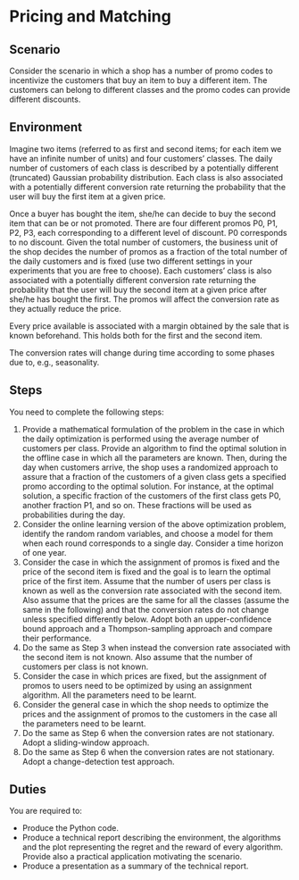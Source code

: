 # Pricing and Matching
 
## Scenario
Consider the scenario in which a shop has a number of promo codes to incentivize the customers that buy an item to buy a different item. The customers can belong to different classes and the promo codes can provide different discounts.

## Environment
Imagine two items (referred to as first and second items; for each item we have an infinite number of units) and four customers’ classes. The daily number of customers of each class is described by a potentially different (truncated) Gaussian probability distribution. Each class is also associated with a potentially different conversion rate returning the probability that the user will buy the first item at a given price.

Once a buyer has bought the item, she/he can decide to buy the second item that can be or not promoted. There are four different promos P0, P1, P2, P3, each corresponding to a different level of discount. P0 corresponds to no discount. Given the total number of customers, the business unit of the shop decides the number of promos as a fraction of the total number of the daily customers and is fixed (use two different settings in your experiments that you are free to choose). Each customers’ class is also associated with a potentially different conversion rate returning the probability that the user will buy the second item at a given price after she/he has bought the first. The promos will affect the conversion rate as they actually reduce the price. 

Every price available is associated with a margin obtained by the sale that is known beforehand. This holds both for the first and the second item. 

The conversion rates will change during time according to some phases due to, e.g., seasonality.

## Steps
You need to complete the following steps:
1. Provide a mathematical formulation of the problem in the case in which the daily optimization is performed using the average number of customers per class. Provide an algorithm to find the optimal solution in the offline case in which all the parameters are known. Then, during the day when customers arrive, the shop uses a randomized approach to assure that a fraction of the customers of a given class gets a specified promo according to the optimal solution. For instance, at the optimal solution, a specific fraction of the customers of the first class gets P0, another fraction P1, and so on. These fractions will be used as probabilities during the day.
2. Consider the online learning version of the above optimization problem, identify the random random variables, and choose a model for them when each round corresponds to a single day. Consider a time horizon of one year.
3. Consider the case in which the assignment of promos is fixed and the price of the second item is fixed and the goal is to learn the optimal price of the first item. Assume that the number of users per class is known as well as the conversion rate associated with the second item. Also assume that the prices are the same for all the classes (assume the same in the following) and that the conversion rates do not change unless specified differently below. Adopt both an upper-confidence bound approach and a Thompson-sampling approach and compare their performance.
4. Do the same as Step 3 when instead the conversion rate associated with the second item is not known. Also assume that the number of customers per class is not known.
5. Consider the case in which prices are fixed, but the assignment of promos to users need to be optimized by using an assignment algorithm. All the parameters need to be learnt. 
6. Consider the general case in which the shop needs to optimize the prices and the assignment of promos to the customers in the case all the parameters need to be learnt.
7. Do the same as Step 6 when the conversion rates are not stationary. Adopt a sliding-window approach.
8. Do the same as Step 6 when the conversion rates are not stationary. Adopt a change-detection test approach.

## Duties
You are required to:
* Produce the Python code.
* Produce a technical report describing the environment, the algorithms and the plot representing the regret and the reward of every algorithm. Provide also a practical application motivating the scenario.
* Produce a presentation as a summary of the technical report.

